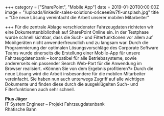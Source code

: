+++
category = ["SharePoint", "Mobile App"]
date = 2019-01-20T00:00:00Z
image = "/uploads/linkedin-sales-solutions-o4ceee8w7fi-unsplash.jpg"
title = "Die neue Lösung vereinfacht die Arbeit unserer mobilen Mitarbeiter"

+++
Für die zentrale Ablage verschiedenster Fahrzeugdaten richteten wir eine Dokumentenbibliothek auf SharePoint Online ein. In der Testphase wurde schnell sichtbar, dass die Such- und Filterfunktionen vor allem auf Mobilgeräten nicht anwenderfreundlich und zu langsam war. Durch die Programmierung der optimalen Lösungsvorschläge des Corporate Software Teams wurde einerseits die Erstellung einer Mobile-App für unsere Fahrzeugdatenbank – kompatibel für alle Betriebssysteme, sowie andererseits ein passender Search Web-Part für die Anwendung im Browser realisiert. «Können Sie von dem Ergebnis profitieren?» Durch die neue Lösung wird die Arbeit insbesondere für die mobilen Mitarbeiter vereinfacht. Sie haben nun auch unterwegs Zugriff auf alle wichtigen Dokumente und finden diese durch die ausgeklügelten Such- und Filterfunktionen auch sehr schnell.

**Pius Jäger**  
IT System Engineer – Projekt Fahrzeugdatenbank  
Rhätische Bahn